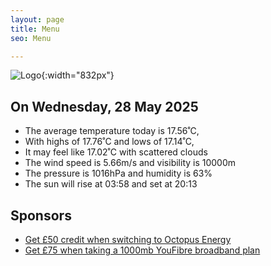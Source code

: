 ```yaml
---
layout: page
title: Menu
seo: Menu

---
```


![Logo](/images/logo.jpg){:width="832px"}

<!-- weather_marker starts -->
## On Wednesday, 28 May 2025

- The average temperature today is 17.56˚C,
- With highs of 17.76˚C and lows of 17.14˚C,
- It may feel like 17.02˚C with scattered clouds
- The wind speed is 5.66m/s and visibility is 10000m
- The pressure is 1016hPa and humidity is 63%
- The sun will rise at 03:58 and set at 20:13

<!-- weather_marker ends -->

## Sponsors

- [Get £50 credit when switching to Octopus Energy](https://bit.ly/3oD1nnS)
- [Get £75 when taking a 1000mb YouFibre broadband plan](https://aklam.io/91zWhU?)
